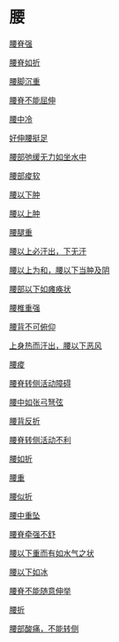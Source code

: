 # 腰[腰脊强](https://www.gmzyjc.com/search/result?wd=腰脊强)[腰脊如折](https://www.gmzyjc.com/search/result?wd=腰脊如折)[腰脚沉重](https://www.gmzyjc.com/search/result?wd=腰脚沉重)[腰脊不能屈伸](https://www.gmzyjc.com/search/result?wd=腰脊不能屈伸)[腰中冷](https://www.gmzyjc.com/search/result?wd=腰中冷)[好伸腰挺足](https://www.gmzyjc.com/search/result?wd=好伸腰挺足)[腰部弛缓无力如坐水中](https://www.gmzyjc.com/search/result?wd=腰部弛缓无力如坐水中)[腰部痠软](https://www.gmzyjc.com/search/result?wd=腰部痠软)[腰以下肿](https://www.gmzyjc.com/search/result?wd=腰以下肿)[腰以上肿](https://www.gmzyjc.com/search/result?wd=腰以上肿)[腰腿重](https://www.gmzyjc.com/search/result?wd=腰腿重)[腰以上必汗出，下无汗](https://www.gmzyjc.com/search/result?wd=腰以上必汗出，下无汗)[腰以上为和，腰以下当肿及阴](https://www.gmzyjc.com/search/result?wd=腰以上为和，腰以下当肿及阴)[腰部以下如瘫痪状](https://www.gmzyjc.com/search/result?wd=腰部以下如瘫痪状)[腰椎重强](https://www.gmzyjc.com/search/result?wd=腰椎重强)[腰背不可俯仰](https://www.gmzyjc.com/search/result?wd=腰背不可俯仰)[上身热而汗出，腰以下恶风](https://www.gmzyjc.com/search/result?wd=上身热而汗出，腰以下恶风)[腰痠](https://www.gmzyjc.com/search/result?wd=腰痠)[腰脊转侧活动障碍](https://www.gmzyjc.com/search/result?wd=腰脊转侧活动障碍)[腰中如张弓弩弦](https://www.gmzyjc.com/search/result?wd=腰中如张弓弩弦)[腰背反折](https://www.gmzyjc.com/search/result?wd=腰背反折)[腰脊转侧活动不利](https://www.gmzyjc.com/search/result?wd=腰脊转侧活动不利)[腰如折](https://www.gmzyjc.com/search/result?wd=腰如折)[腰重](https://www.gmzyjc.com/search/result?wd=腰重)[腰似折](https://www.gmzyjc.com/search/result?wd=腰似折)[腰中重坠](https://www.gmzyjc.com/search/result?wd=腰中重坠)[腰脊牵强不舒](https://www.gmzyjc.com/search/result?wd=腰脊牵强不舒)[腰以下重而有如水气之状](https://www.gmzyjc.com/search/result?wd=腰以下重而有如水气之状)[腰以下如冰](https://www.gmzyjc.com/search/result?wd=腰以下如冰)[腰脊不能随意伸举](https://www.gmzyjc.com/search/result?wd=腰脊不能随意伸举)[腰折](https://www.gmzyjc.com/search/result?wd=腰折)[腰部酸痛，不能转侧](https://www.gmzyjc.com/search/result?wd=腰部酸痛，不能转侧)